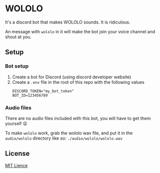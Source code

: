 # WOLOLO

It's a discord bot that makes WOLOLO sounds. It is ridiculous.

An message with `wololo` in it will make the bot join your voice channel and shout at you.

## Setup

### Bot setup

1. Create a bot for Discord (using discord developer website)
2. Create a `.env` file in the root of this repo with the following values
   ```
   DISCORD_TOKEN="my_bot_token"
   BOT_ID=123456789
   ```

### Audio files

There are no audio files included with this bot, you will have to get them yourself 😜

To make `wololo` work, grab the wololo wav file, and put it in the `audio/wololo` directory like so: `./audio/wololo/wololo.wav`

## License

[MIT Lience](./LICENSE)
